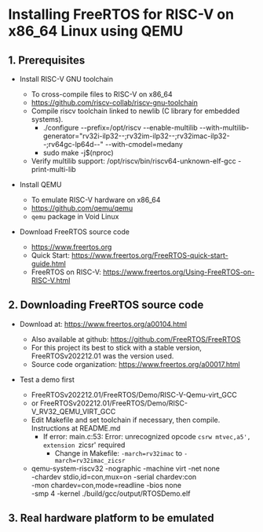 # Installing FreeRTOS for RISC-V on x86_64 Linux using QEMU

## 1. Prerequisites

* Install RISC-V GNU toolchain
    * To cross-compile files to RISC-V on x86_64
    * https://github.com/riscv-collab/riscv-gnu-toolchain
    * Compile riscv toolchain linked to newlib (C library for embedded systems).
        * ./configure --prefix=/opt/riscv --enable-multilib --with-multilib-generator="rv32i-ilp32--;rv32im-ilp32--;rv32imac-ilp32--;rv64gc-lp64d--" --with-cmodel=medany
        * sudo make -j$(nproc)
    * Verify multilib support: /opt/riscv/bin/riscv64-unknown-elf-gcc -print-multi-lib

* Install QEMU
    * To emulate RISC-V hardware on x86_64
    * https://github.com/qemu/qemu
    * `qemu` package in Void Linux

* Download FreeRTOS source code
    * https://www.freertos.org
    * Quick Start: https://www.freertos.org/FreeRTOS-quick-start-guide.html
    * FreeRTOS on RISC-V: https://www.freertos.org/Using-FreeRTOS-on-RISC-V.html

## 2. Downloading FreeRTOS source code

* Download at: https://www.freertos.org/a00104.html
    * Also available at github: https://github.com/FreeRTOS/FreeRTOS
    * For this project its best to stick with a stable version,
      FreeRTOSv202212.01 was the version used.
    * Source code organization: https://www.freertos.org/a00017.html

* Test a demo first
    * FreeRTOSv202212.01/FreeRTOS/Demo/RISC-V-Qemu-virt_GCC
    * or FreeRTOSv202212.01/FreeRTOS/Demo/RISC-V_RV32_QEMU_VIRT_GCC
    * Edit Makefile and set toolchain if necessary, then compile. Instructions at README.md
        * If error: main.c:53: Error: unrecognized opcode `csrw mtvec,a5', extension `zicsr' required
            * Change in Makefile: `-march=rv32imac` to `-march=rv32imac_zicsr`
    * qemu-system-riscv32 -nographic -machine virt -net none \
        -chardev stdio,id=con,mux=on -serial chardev:con \
        -mon chardev=con,mode=readline -bios none \
        -smp 4 -kernel ./build/gcc/output/RTOSDemo.elf

## 3. Real hardware platform to be emulated

